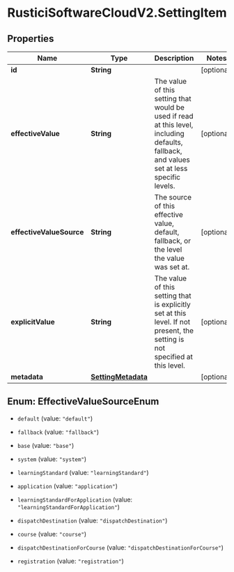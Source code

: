 # RusticiSoftwareCloudV2.SettingItem

## Properties
Name | Type | Description | Notes
------------ | ------------- | ------------- | -------------
**id** | **String** |  | [optional] 
**effectiveValue** | **String** | The value of this setting that would be used if read at this level, including defaults, fallback, and values set at less specific levels. | [optional] 
**effectiveValueSource** | **String** | The source of this effective value, default, fallback, or the level the value was set at. | [optional] 
**explicitValue** | **String** | The value of this setting that is explicitly set at this level. If not present, the setting is not specified at this level. | [optional] 
**metadata** | [**SettingMetadata**](SettingMetadata.md) |  | [optional] 


<a name="EffectiveValueSourceEnum"></a>
## Enum: EffectiveValueSourceEnum


* `default` (value: `"default"`)

* `fallback` (value: `"fallback"`)

* `base` (value: `"base"`)

* `system` (value: `"system"`)

* `learningStandard` (value: `"learningStandard"`)

* `application` (value: `"application"`)

* `learningStandardForApplication` (value: `"learningStandardForApplication"`)

* `dispatchDestination` (value: `"dispatchDestination"`)

* `course` (value: `"course"`)

* `dispatchDestinationForCourse` (value: `"dispatchDestinationForCourse"`)

* `registration` (value: `"registration"`)




